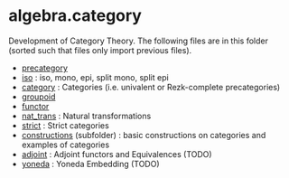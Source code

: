 algebra.category
================

Development of Category Theory. The following files are in this folder (sorted such that files only import previous files).

* [precategory](precategory.hlean)
* [iso](iso.hlean) : iso, mono, epi, split mono, split epi
* [category](category.hlean) : Categories (i.e. univalent or Rezk-complete precategories)
* [groupoid](groupoid.hlean)
* [functor](functor.hlean)
* [nat_trans](nat_trans.hlean) : Natural transformations
* [strict](strict.hlean) : Strict categories
* [constructions](constructions/constructions.md) (subfolder) : basic constructions on categories and examples of categories
* [adjoint](adjoint.hlean) : Adjoint functors and Equivalences (TODO)
* [yoneda](yoneda.hlean) : Yoneda Embedding (TODO)
